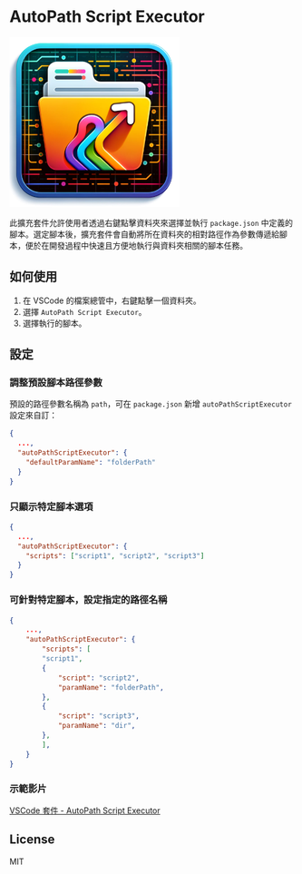 # AutoPath Script Executor

<img src="./images/icon.png" alt="Extension Logo" width="300" height="300">


此擴充套件允許使用者透過右鍵點擊資料夾來選擇並執行 `package.json` 中定義的腳本。選定腳本後，擴充套件會自動將所在資料夾的相對路徑作為參數傳遞給腳本，便於在開發過程中快速且方便地執行與資料夾相關的腳本任務。

## 如何使用

1. 在 VSCode 的檔案總管中，右鍵點擊一個資料夾。
2. 選擇 `AutoPath Script Executor`。
3. 選擇執行的腳本。

## 設定

### 調整預設腳本路徑參數

預設的路徑參數名稱為 `path`，可在 `package.json` 新增 `autoPathScriptExecutor` 設定來自訂：

```json
{
  ...,
  "autoPathScriptExecutor": {
    "defaultParamName": "folderPath"
  }
}
```

### 只顯示特定腳本選項

```json
{
  ...,
  "autoPathScriptExecutor": {
    "scripts": ["script1", "script2", "script3"]
  }
}
```

### 可針對特定腳本，設定指定的路徑名稱

```json
{
    ...,
    "autoPathScriptExecutor": {
        "scripts": [
        "script1",
        {
            "script": "script2",
            "paramName": "folderPath",
        },
        {
            "script": "script3",
            "paramName": "dir",
        },
        ],
    }
}
```

### 示範影片
  
[VSCode 套件 - AutoPath Script Executor](https://www.youtube.com/watch?v=gGawwME1lMg)

## License

MIT
